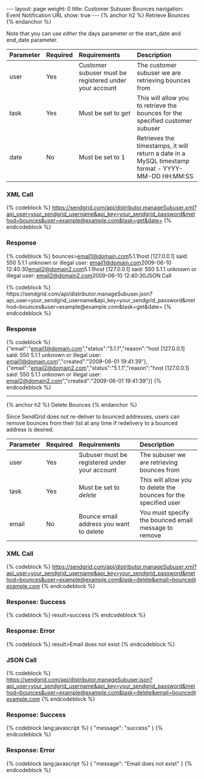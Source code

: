 --- layout: page weight: 0 title: Customer Subuser Bounces navigation:
Event Notification URL show: true --- {% anchor h2 %} Retrieve Bounces
{% endanchor %}

Note that you can use *either* the days parameter *or* the start\_date
and end\_date parameter.

<table>
<thead>
<tr class="header">
<th align="left">Parameter</th>
<th align="left">Required</th>
<th align="left">Requirements</th>
<th align="left">Description</th>
</tr>
</thead>
<tbody>
<tr class="odd">
<td align="left">user</td>
<td align="left">Yes</td>
<td align="left">Customer subuser must be registered under your account</td>
<td align="left">The customer subuser we are retrieving bounces from</td>
</tr>
<tr class="even">
<td align="left">task</td>
<td align="left">Yes</td>
<td align="left">Must be set to <em>get</em></td>
<td align="left">This will allow you to retrieve the bounces for the specified customer subuser</td>
</tr>
<tr class="odd">
<td align="left">date</td>
<td align="left">No</td>
<td align="left">Must be set to 1</td>
<td align="left">Retrieves the timestamps, it will return a date in a MySQL timestamp format - YYYY-MM-DD HH:MM:SS</td>
</tr>
</tbody>
</table>

### XML Call

{% codeblock %}
https://sendgrid.com/api/distributor.manageSubuser.xml?api_user=your_sendgrid_username&api_key=your_sendgrid_password&method=bounces&user=example@example.com&task=get&date=
{% endcodeblock %}

### Response

{% codeblock %}
bounces\><bounce><email>email1@domain.com</email><status>5.1.1</status><reason>host
[127.0.0.1] said: 550 5.1.1 unknown or illegal user:
email1@domain.com</reason><created>2009-06-10
12:40:30</created></bounce><bounce><email>email2@domain2.com</email><status>5.1.1</status><reason>host
[127.0.0.1] said: 550 5.1.1 unknown or illegal user:
email2@domain2.com</reason><created>2009-06-10
12:40:30</created></bounce></bounces>JSON Call

</h3>
{% codeblock %}
https://sendgrid.com/api/distributor.manageSubuser.json?api_user=your_sendgrid_username&api_key=your_sendgrid_password&method=bounces&user=example@example.com&task=get&date=
{% endcodeblock %}

### Response

{% codeblock %}
{"email":"email1@domain.com","status":"5.1.1","reason":"host [127.0.0.1]
said: 550 5.1.1 unknown or illegal user:
email1@domain.com","created":"2009-06-01
19:41:39"},{"email":"email2@domain2.com","status":"5.1.1","reason":"host
[127.0.0.1] said: 550 5.1.1 unknown or illegal user:
email2@domain2.com","created":"2009-06-01 19:41:39"}]
{% endcodeblock %}

* * * * *

{% anchor h2 %} Delete Bounces {% endanchor %}

Since SendGrid does not re-deliver to bounced addresses, users can
remove bounces from their list at any time if redelivery to a bounced
address is desired.

<table>
<thead>
<tr class="header">
<th align="left">Parameter</th>
<th align="left">Required</th>
<th align="left">Requirements</th>
<th align="left">Description</th>
</tr>
</thead>
<tbody>
<tr class="odd">
<td align="left">user</td>
<td align="left">Yes</td>
<td align="left">Subuser must be registered under your account</td>
<td align="left">The subuser we are retrieving bounces from</td>
</tr>
<tr class="even">
<td align="left">task</td>
<td align="left">Yes</td>
<td align="left">Must be set to <em>delete</em></td>
<td align="left">This will allow you to delete the bounces for the specified user</td>
</tr>
<tr class="odd">
<td align="left">email</td>
<td align="left">No</td>
<td align="left">Bounce email address you want to delete</td>
<td align="left">You must specify the bounced email message to remove</td>
</tr>
</tbody>
</table>

### XML Call

{% codeblock %}
https://sendgrid.com/api/distributor.manageSubuser.xml?api_user=your_sendgrid_username&api_key=your_sendgrid_password&method=bounces&user=example@example.com&task=delete&email=bounce@example.com
{% endcodeblock %}

### Response: Success

{% codeblock %}
result\><message>success</message></result>
{% endcodeblock %}

### Response: Error

{% codeblock %}
result\><message>Email does not exist</message></result>
{% endcodeblock %}

### JSON Call

{% codeblock %}
https://sendgrid.com/api/distributor.manageSubuser.json?api_user=your_sendgrid_username&api_key=your_sendgrid_password&method=bounces&user=example@example.com&task=delete&email=bounce@example.com
{% endcodeblock %}

### Response: Success

{% codeblock lang:javascript %}
{
  "message": "success"
}
{% endcodeblock %}

### Response: Error

{% codeblock lang:javascript %}
{
  "message": "Email does not exist"
}
{% endcodeblock %}
